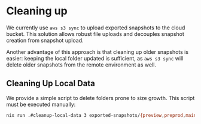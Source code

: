 # Cleaning up

We currently use `aws s3 sync` to upload exported snapshots to the cloud bucket.
This solution allows robust file uploads and decouples snapshot creation from snapshot upload.

Another advantage of this approach is that cleaning up older snapshots is easier: keeping the local folder updated is sufficient, as `aws s3 sync` will delete older snapshots from the remote environment as well.

## Cleaning Up Local Data

We provide a simple script to delete folders prone to size growth. This script must be executed manually:

```bash
nix run .#cleanup-local-data 3 exported-snapshots/{preview,preprod,mainnet} snapshots/{preview,preprod,mainnet}/{kupo,cardano-node}
```
